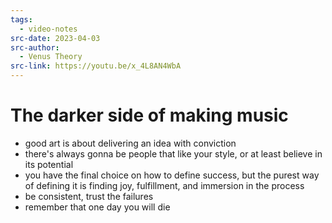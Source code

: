 ```yaml
---
tags:
  - video-notes
src-date: 2023-04-03
src-author:
  - Venus Theory
src-link: https://youtu.be/x_4L8AN4WbA
---
```

# The darker side of making music

- good art is about delivering an idea with conviction
- there's always gonna be people that like your style, or at least believe in its potential
- you have the final choice on how to define success, but the purest way of defining it is finding joy, fulfillment, and immersion in the process
- be consistent, trust the failures
- remember that one day you will die
